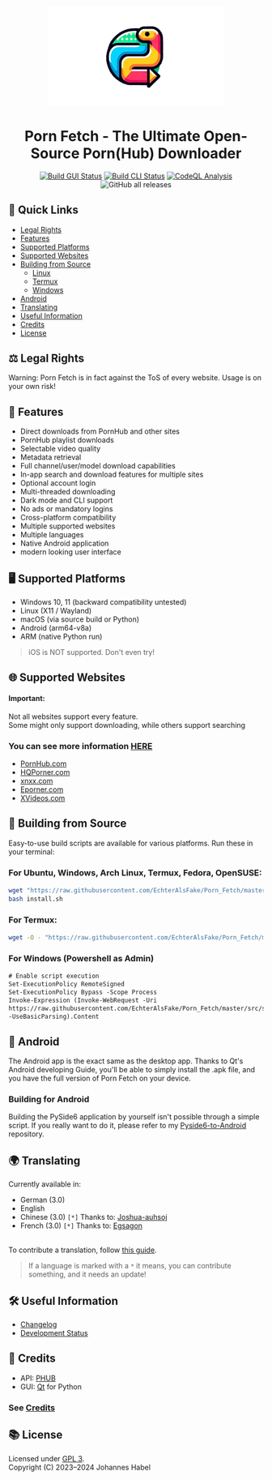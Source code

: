 <p align="center">
  <img src="https://github.com/EchterAlsFake/Porn_Fetch/blob/V3.0/src/frontend/graphics/logo_transparent.png" alt="Porn Fetch Logo" width="350"/>
</p>


<h1 align="center">Porn Fetch - The Ultimate Open-Source Porn(Hub) Downloader</h1>

<p align="center">
  <a href="https://github.com/EchterAlsFake/Porn_Fetch/actions/workflows/build_gui.yml"><img src="https://github.com/EchterAlsFake/Porn_Fetch/actions/workflows/build_gui.yml/badge.svg" alt="Build GUI Status"/></a>
  <a href="https://github.com/EchterAlsFake/Porn_Fetch/actions/workflows/build_cli.yml"><img src="https://github.com/EchterAlsFake/Porn_Fetch/actions/workflows/build_cli.yml/badge.svg" alt="Build CLI Status"/></a>
  <a href="https://github.com/EchterAlsFake/Porn_Fetch/workflows/CodeQL"><img src="https://github.com/EchterAlsFake/Porn_Fetch/workflows/CodeQL/badge.svg" alt="CodeQL Analysis"/></a>
<img alt="GitHub all releases" src="https://img.shields.io/github/downloads/EchterAlsFake/Porn_Fetch/total?style=social&logo=github&logoColor=purple">
</p>


## 🚀 Quick Links
- [Legal Rights](#-legal-rights)
- [Features](#-features)
- [Supported Platforms](#-supported-platforms)
- [Supported Websites](#-supported-websites)
- [Building from Source](#-building-from-source)
  - [Linux](#for-ubuntu-windows-arch-linux-termux-fedora-opensuse)
  - [Termux](#for-termux)
  - [Windows](#for-windows-powershell-as-admin)
- [Android](#-android)
- [Translating](#-translating)
- [Useful Information](#-useful-information)
- [Credits](#-credits)
- [License](#-license)
## ⚖️ Legal Rights
Warning: Porn Fetch is in fact against the ToS of every website. Usage is on your own risk!

## 🌟 Features
- Direct downloads from PornHub and other sites
- PornHub playlist downloads
- Selectable video quality
- Metadata retrieval
- Full channel/user/model download capabilities
- In-app search and download features for multiple sites
- Optional account login
- Multi-threaded downloading
- Dark mode and CLI support
- No ads or mandatory logins
- Cross-platform compatibility
- Multiple supported websites
- Multiple languages
- Native Android application
- modern looking user interface

## 🖥️ Supported Platforms
- Windows 10, 11 (backward compatibility untested)
- Linux (X11 / Wayland)
- macOS (via source build or Python)
- Android (arm64-v8a)
- ARM (native Python run)

> iOS is NOT supported. Don't even try!

## 🌐 Supported Websites
#### Important:

Not all websites support every feature. 
<br>Some might only support downloading, while others support searching

### You can see more information [HERE](https://github.com/EchterAlsFake/Porn_Fetch/blob/master/README/WEBSITES.md)


- [PornHub.com](https://github.com/Egsagon/PHUB)
- [HQPorner.com](https://github.com/EchterAlsFake/hqporner_api)
- [xnxx.com](https://github.com/EchterAlsFake/xnxx_api)
- [Eporner.com](https://github.com/EchterAlsFake/eporner_api)
- [XVideos.com](https://github.com/EchterAlsFake/xvideos_api)

## 🔨 Building from Source
Easy-to-use build scripts are available for various platforms. Run these in your terminal:

### For Ubuntu, Windows, Arch Linux, Termux, Fedora, OpenSUSE:
```bash
wget "https://raw.githubusercontent.com/EchterAlsFake/Porn_Fetch/master/src/scripts/install.sh" -O install.sh
bash install.sh
```
### For Termux:
```bash
wget -O - "https://raw.githubusercontent.com/EchterAlsFake/Porn_Fetch/master/src/scripts/install_termux.sh" | bash
```
### For Windows (Powershell as Admin)
```
# Enable script execution
Set-ExecutionPolicy RemoteSigned 
Set-ExecutionPolicy Bypass -Scope Process
Invoke-Expression (Invoke-WebRequest -Uri https://raw.githubusercontent.com/EchterAlsFake/Porn_Fetch/master/src/scripts/install_windows.ps1 -UseBasicParsing).Content
```
## 📱 Android
The Android app is the exact same as the desktop app. Thanks to Qt's Android developing Guide, you'll be able to simply
install the .apk file, and you have the full version of Porn Fetch on your device.

### Building for Android
Building the PySide6 application by yourself isn't possible through a simple script. If you really want
to do it, please refer to my [Pyside6-to-Android](https://github.com/EchterAlsFake/PySide6-to-Android) repository.

## 🌍 Translating
Currently available in:
- German (3.0)
- English
- Chinese (3.0) `[*]` Thanks to: [Joshua-auhsoj](https://github.com/Joshua-auhsoj)
- French (3.0) `[*]` Thanks to: [Egsagon](https://github.com/Egsagon)

<br>To contribute a translation, follow [this guide](https://github.com/EchterAlsFake/Porn_Fetch/blob/master/README/TRANSLATING.md).

> If a language is marked with a `*` it means, you can contribute something, and it needs an update!


## 🛠️ Useful Information
- [Changelog](https://github.com/EchterAlsFake/Porn_Fetch/blob/master/README/CHANGELOG.md)
- [Development Status](https://github.com/EchterAlsFake/Porn_Fetch/blob/master/README/STATUS.md)

## 👏 Credits
- API: [PHUB](https://github.com/EchterAlsFake/PHUB)
- GUI: [Qt](https://qt.io) for Python
### See [Credits](https://github.com/EchterAlsFake/Porn_Fetch/blob/master/README/CREDITS.md)

## 📚 License
Licensed under [GPL 3](https://www.gnu.org/licenses/gpl-3.0.en.html).
<br>Copyright (C) 2023–2024 Johannes Habel 
